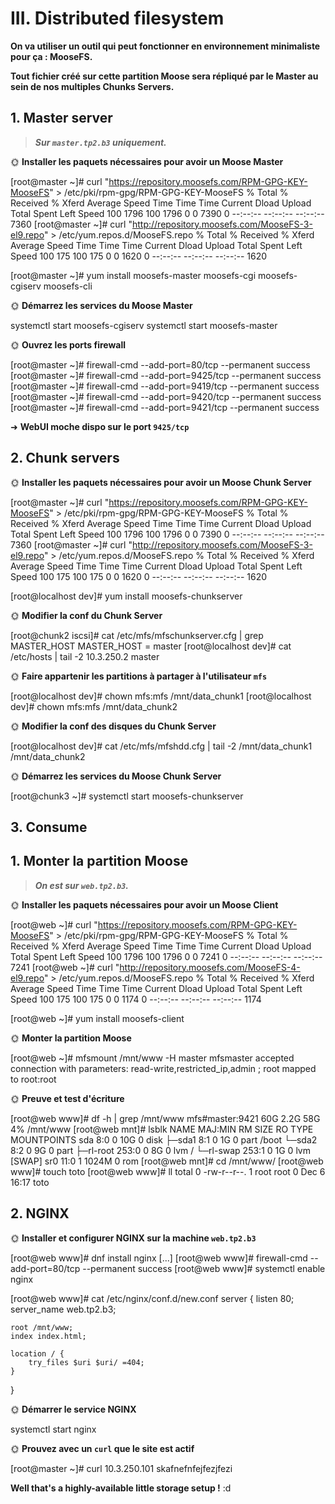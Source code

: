 
# III. Distributed filesystem

**On va utiliser un outil qui peut fonctionner en environnement minimaliste pour ça : MooseFS.**

**Tout fichier créé sur cette partition Moose sera répliqué par le Master au sein de nos multiples Chunks Servers.**

## 1. Master server

> ***Sur `master.tp2.b3` uniquement.***

🌞 **Installer les paquets nécessaires pour avoir un Moose Master**


[root@master ~]# curl "https://repository.moosefs.com/RPM-GPG-KEY-MooseFS" > /etc/pki/rpm-gpg/RPM-GPG-KEY-MooseFS
  % Total    % Received % Xferd  Average Speed   Time    Time     Time  Current
                                 Dload  Upload   Total   Spent    Left  Speed
100  1796  100  1796    0     0   7390      0 --:--:-- --:--:-- --:--:--  7360
[root@master ~]# curl "http://repository.moosefs.com/MooseFS-3-el9.repo" > /etc/yum.repos.d/MooseFS.repo
  % Total    % Received % Xferd  Average Speed   Time    Time     Time  Current
                                 Dload  Upload   Total   Spent    Left  Speed
100   175  100   175    0     0   1620      0 --:--:-- --:--:-- --:--:--  1620


[root@master ~]# yum install moosefs-master moosefs-cgi moosefs-cgiserv moosefs-cli


🌞 **Démarrez les services du Moose Master**

systemctl start moosefs-cgiserv
systemctl start moosefs-master

🌞 **Ouvrez les ports firewall**


[root@master ~]# firewall-cmd --add-port=80/tcp --permanent
success
[root@master ~]# firewall-cmd --add-port=9425/tcp --permanent
success
[root@master ~]# firewall-cmd --add-port=9419/tcp --permanent
success
[root@master ~]# firewall-cmd --add-port=9420/tcp --permanent
success
[root@master ~]# firewall-cmd --add-port=9421/tcp --permanent
success

➜ **WebUI moche dispo sur le port `9425/tcp`**

## 2. Chunk servers

🌞 **Installer les paquets nécessaires pour avoir un Moose Chunk Server**

[root@master ~]# curl "https://repository.moosefs.com/RPM-GPG-KEY-MooseFS" > /etc/pki/rpm-gpg/RPM-GPG-KEY-MooseFS
  % Total    % Received % Xferd  Average Speed   Time    Time     Time  Current
                                 Dload  Upload   Total   Spent    Left  Speed
100  1796  100  1796    0     0   7390      0 --:--:-- --:--:-- --:--:--  7360
[root@master ~]# curl "http://repository.moosefs.com/MooseFS-3-el9.repo" > /etc/yum.repos.d/MooseFS.repo
  % Total    % Received % Xferd  Average Speed   Time    Time     Time  Current
                                 Dload  Upload   Total   Spent    Left  Speed
100   175  100   175    0     0   1620      0 --:--:-- --:--:-- --:--:--  1620

[root@localhost dev]# yum install moosefs-chunkserver


🌞 **Modifier la conf du Chunk Server**

[root@chunk2 iscsi]# cat /etc/mfs/mfschunkserver.cfg | grep MASTER_HOST
MASTER_HOST = master
[root@localhost dev]# cat /etc/hosts | tail -2
10.3.250.2 master


🌞 **Faire appartenir les partitions à partager à l'utilisateur `mfs`**

[root@localhost dev]# chown mfs:mfs /mnt/data_chunk1
[root@localhost dev]# chown mfs:mfs /mnt/data_chunk2

🌞 **Modifier la conf des disques du Chunk Server**

[root@localhost dev]# cat /etc/mfs/mfshdd.cfg | tail -2
/mnt/data_chunk1
/mnt/data_chunk2


🌞 **Démarrez les services du Moose Chunk Server**

[root@chunk3 ~]# systemctl start moosefs-chunkserver

## 3. Consume

## 1. Monter la partition Moose

> ***On est sur `web.tp2.b3`.***

🌞 **Installer les paquets nécessaires pour avoir un Moose Client**

[root@web ~]# curl "https://repository.moosefs.com/RPM-GPG-KEY-MooseFS" > /etc/pki/rpm-gpg/RPM-GPG-KEY-MooseFS
  % Total    % Received % Xferd  Average Speed   Time    Time     Time  Current
                                 Dload  Upload   Total   Spent    Left  Speed
100  1796  100  1796    0     0   7241      0 --:--:-- --:--:-- --:--:--  7241
[root@web ~]# curl "http://repository.moosefs.com/MooseFS-4-el9.repo" > /etc/yum.repos.d/MooseFS.repo
  % Total    % Received % Xferd  Average Speed   Time    Time     Time  Current
                                 Dload  Upload   Total   Spent    Left  Speed
100   175  100   175    0     0   1174      0 --:--:-- --:--:-- --:--:--  1174

[root@web ~]# yum install moosefs-client

🌞 **Monter la partition Moose**

[root@web ~]# mfsmount /mnt/www -H master
mfsmaster accepted connection with parameters: read-write,restricted_ip,admin ; root mapped to root:root


🌞 **Preuve et test d'écriture**



[root@web www]# df -h | grep /mnt/www
mfs#master:9421       60G  2.2G   58G   4% /mnt/www
[root@web mnt]# lsblk
NAME        MAJ:MIN RM  SIZE RO TYPE MOUNTPOINTS
sda           8:0    0   10G  0 disk
├─sda1        8:1    0    1G  0 part /boot
└─sda2        8:2    0    9G  0 part
  ├─rl-root 253:0    0    8G  0 lvm  /
  └─rl-swap 253:1    0    1G  0 lvm  [SWAP]
sr0          11:0    1 1024M  0 rom
[root@web mnt]# cd /mnt/www/
[root@web www]# touch toto
[root@web www]# ll
total 0
-rw-r--r--. 1 root root 0 Dec  6 16:17 toto


## 2. NGINX

🌞 **Installer et configurer NGINX sur la machine `web.tp2.b3`**

[root@web www]# dnf install nginx
[...]
[root@web www]# firewall-cmd --add-port=80/tcp --permanent
success
[root@web www]# systemctl enable nginx

[root@web www]# cat /etc/nginx/conf.d/new.conf
server {
    listen 80;
    server_name web.tp2.b3;

    root /mnt/www;
    index index.html;

    location / {
        try_files $uri $uri/ =404;
    }
}

🌞 **Démarrer le service NGINX**

systemctl start nginx

🌞 **Prouvez avec un `curl` que le site est actif**

[root@master ~]# curl 10.3.250.101
skafnefnfejfezjfezi

**Well that's a highly-available little storage setup !** :d
